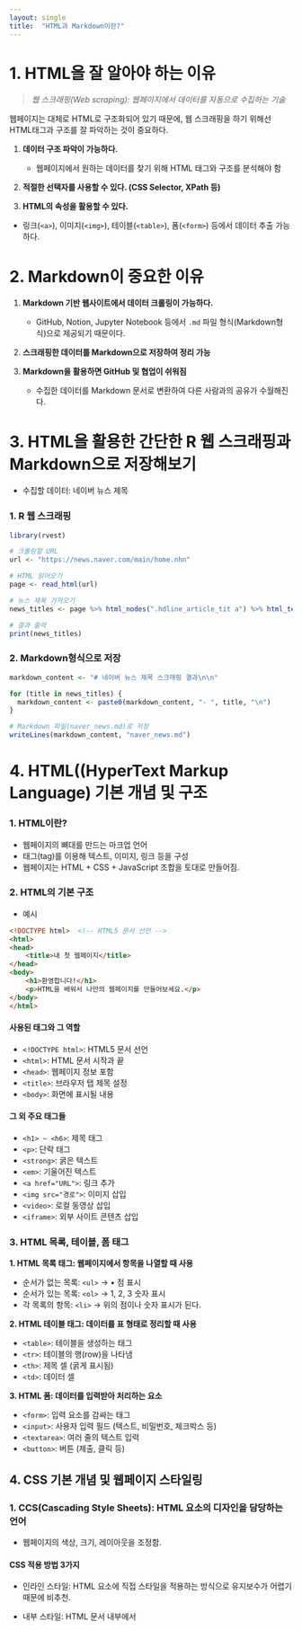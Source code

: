 ```yaml
---
layout: single
title:  "HTML과 Markdown이란?"
---
```


# 1. HTML을 잘 알아야 하는 이유

> *웹 스크래핑(Web scraping): 웹페이지에서 데이터를 자동으로 수집하는 기술*

웹페이지는 대체로 HTML로 구조화되어 있기 때문에, 웹 스크래핑을 하기 위해선
HTML태그과 구조를 잘 파악하는 것이 중요하다.

1. **데이터 구조 파악이 가능하다.**
   - 웹페이지에서 원하는 데이터를 찾기 위해 HTML 태그와 구조를 분석해야 함

2. **적절한 선택자를 사용할 수 있다. (CSS Selector, XPath 등)**

3. **HTML의 속성을 활용할 수 있다.**
- 링크(`<a>`), 이미지(`<img>`), 테이블(`<table>`), 폼(`<form>`) 등에서 데이터 추출 가능하다.

# 2. Markdown이 중요한 이유
1. **Markdown 기반 웹사이트에서 데이터 크롤링이 가능하다.**
   - GitHub, Notion, Jupyter Notebook 등에서 `.md` 파일 형식(Markdown형식)으로 제공되기 때문이다.

2. **스크래핑한 데이터를 Markdown으로 저장하여 정리 가능**
  

3. **Markdown을 활용하면 GitHub 및 협업이 쉬워짐**
   - 수집한 데이터를 Markdown 문서로 변환하여 다른 사람과의 공유가 수월해진다.
  
# 3. HTML을 활용한 간단한 R 웹 스크래핑과 Markdown으로 저장해보기
- 수집할 데이터: 네이버 뉴스 제목

### 1. R 웹 스크래핑  
```r
library(rvest)

# 크롤링할 URL
url <- "https://news.naver.com/main/home.nhn"

# HTML 읽어오기
page <- read_html(url)

# 뉴스 제목 가져오기
news_titles <- page %>% html_nodes(".hdline_article_tit a") %>% html_text()

# 결과 출력
print(news_titles)
```

### 2. Markdown형식으로 저장

```r
markdown_content <- "# 네이버 뉴스 제목 스크래핑 결과\n\n"

for (title in news_titles) {
  markdown_content <- paste0(markdown_content, "- ", title, "\n")
}

# Markdown 파일(naver_news.md)로 저장
writeLines(markdown_content, "naver_news.md")
```

# 4. HTML((HyperText Markup Language) 기본 개념 및 구조
### 1. HTML이란?
   - 웹페이지의 뼈대를 만드는 마크업 언어
   - 태그(tag)를 이용해 텍스트, 이미지, 링크 등을 구성
   - 웹페이지는 HTML + CSS + JavaScript 조합을 토대로 만들어짐.

### 2. HTML의 기본 구조
- 예시  

```html
<!DOCTYPE html>  <!-- HTML5 문서 선언 -->
<html>
<head>
    <title>내 첫 웹페이지</title>
</head>
<body>
    <h1>환영합니다!</h1>
    <p>HTML을 배워서 나만의 웹페이지를 만들어보세요.</p>
</body>
</html>
```

#### 사용된 태그와 그 역할  
- `<!DOCTYPE html>`: HTML5 문서 선언  
- `<html>`: HTML 문서 시작과 끝  
- `<head>`: 웹페이지 정보 포함  
- `<title>`: 브라우저 탭 제목 설정  
- `<body>`: 화면에 표시될 내용  

#### 그 외 주요 태그들  
- `<h1> ~ <h6>`: 제목 태그  
- `<p>`: 단락 태그  
- `<strong>`: 굵은 텍스트  
- `<em>`: 기울어진 텍스트  
- `<a href="URL">`: 링크 추가  
- `<img src="경로">`: 이미지 삽입  
- `<video>`: 로컬 동영상 삽입  
- `<iframe>`: 외부 사이트 콘텐츠 삽입  


### 3. HTML 목록, 테이블, 폼 태그
 **1. HTML 목록 태그: 웹페이지에서 항목을 나열할 때 사용**
  - 순서가 없는 목록: `<ul>` -> • 점 표시
  - 순서가 있는 목록: `<ol>` -> 1, 2, 3 숫자 표시
  - 각 목록의 항목: `<li>` -> 위의 점이나 숫자 표시가 된다.  

  **2. HTML 테이블 태그: 데이터를 표 형태로 정리할 때 사용**
  - `<table>`: 테이블을 생성하는 태그
  - `<tr>`: 테이블의 행(row)을 나타냄
  - `<th>`: 제목 셀 (굵게 표시됨)
  - `<td>`: 데이터 셀  

  **3. HTML 폼: 데이터를 입력받아 처리하는 요소**
  - `<form>`: 입력 요소를 감싸는 태그
  - `<input>`: 사용자 입력 필드 (텍스트, 비밀번호, 체크박스 등)
  - `<textarea>`: 여러 줄의 텍스트 입력
  - `<button>`: 버튼 (제출, 클릭 등)

## 4. CSS 기본 개념 및 웹페이지 스타일링
### 1. CCS(Cascading Style Sheets): HTML 요소의 디자인을 담당하는 언어
  - 웹페이지의 색상, 크기, 레이아웃을 조정함.

#### CSS 적용 방법 3가지

 - 인라인 스타일: HTML 요소에 직접 스타일을 적용하는 방식으로 유지보수가 어렵기 때문에 비추천.
  
 - 내부 스타일: HTML 문서 내부에서 <style> 태그를 사용하여 스타일을 정의하는 방식으로, 작은 프로젝트에 적합하지만 관리가 어려울 수 있음.

```css
<head>
    <style>
        p {
            color: blue;
            font-size: 18px;
        }
    </style>
</head>
```

 - 외부 스타일: 별도의 CSS 파일을 만들어 HTML 문서와 연결하면 유지보수가 쉽고 여러 페이지에 동일한 스타일을 적용할 수 있음.

```css
<head>
    <link rel="stylesheet" href="styles.css">
</head>
```

### 2. CSS 기본 문법과 선택자
 - CSS 기본 문법: CSS는 선택자와 속성, 값으로 구성된다.
```css
선택자 {
    속성: 값;
}
```

 - 선택자: 스타일을 적용할 요소를 지정

 - 속성: 디자인을 변경하는 설정

 - 값: 속성에 적용할 값

#### 주요 CSS 선택자
`*` : 모든 요소 선택 ex) `* { margin: 0; }`

`태그명` : 특정 태그 선택 ex) `h1 { color: red; }`

`.클래스명` : 특정 클래스를 선택 ex) `.title { font-size: 20px; }`

`#아이디명` : 특정 ID를 선택 ex) `#header { background-color: black; }`

`,`  : 여러 요소를 동시에 선택 ex) `h1, p { color: red; }`

`A B ` : 특정 요소 안의 하위 요소를 선택 ex) `div p { color: green; }`

### 3. CSS 박스 모델과 레이아웃
- 웹페이지의 모든 요소는 박스 형태로 구성된다.
```css
.box {
    width: 300px;
    padding: 20px;
    border: 2px solid black;
    margin: 10px;
}
```

`내용(content)`: 텍스트, 이미지 등

`패딩(padding)`: 내용과 테두리 사이 여백

`테두리(border)`: 박스의 경계선

`마진(margin)`: 다른 요소와의 간격

### 4. CSS 레이아웃: display와 Flexbox 정렬
##### display  
`block`: 줄 바꿈이 있는 요소 -> 줄 바꿈이 자동으로 발생 ex) `div`,`p`

`inline`: 한 줄에 나란히 배치되는 요소 -> 모든 요소 한 줄에 나란히 배치 ex) `span`,`a`

`flex`: 요소를 유연하게 배치  
ex)
```html
<div style="display: flex; gap: 10px; background-color: lightgray; padding: 10px;">
    <div style="background-color: lightblue; padding: 20px;">박스 1</div>
    <div style="background-color: lightcoral; padding: 20px;">박스 2</div>
    <div style="background-color: lightgreen; padding: 20px;">박스 3</div>
</div>
```
##### Flexbox: 요소들을 다양한 방식으로 정렬 가능
```html
<style>
    .container {
        display: flex;
        justify-content: space-around; /* 요소들을 균등하게 배치 */
        align-items: center; /* 세로 중앙 정렬 */
        height: 200px;
        background-color: lightgray;
    }
    .box {
        width: 100px;
        height: 100px;
        background-color: skyblue;
        display: flex;
        justify-content: center;
        align-items: center;
        font-weight: bold;
    }
</style>

<div class="container">
    <div class="box">1</div>
    <div class="box">2</div>
    <div class="box">3</div>
</div>
```


## 5. 개인 웹페이지 생성 & 스타일 적용하기 실습

 - 간단한 개인 웹페이지를 만드는 데 사용할 HTML과 CSS파일을 만들어보자. 컨테이너 박스와 버튼을 스타일링하고, 모바일 위한 기본 설정을 추가하고 버튼에 마우스를 올리면 색상이 변하는 효과를 적용해본다. 이때 CSS파일은 별도로 만들어 HTML에 적용되게 한다.
 
### 실습. 개인 웹페이지 HTML파일 만들기

```html
<!DOCTYPE html>
<html lang="ko">
<head>
    <meta charset="UTF-8">
    <meta name="viewport" content="width=device-width, initial-scale=1.0">
    <title>내 개인 웹페이지</title>
    <link rel="stylesheet" href="실습style.css">
</head>
<body>
    <div class="container">
        <h1>환영합니다!</h1>
        <p>이것은 스타일이 적용된 개인 웹페이지입니다.</p>
        <button class="styled-button">클릭하세요</button>
    </div>
</body>
</html>
```
*위의 코드를 메모장에 파일 이름을 실습.html으로 작성하고 파일형식은 모든 파일로 선택, 인코딩 방식은 UTF-8로 저장한 후 파일을 더블클릭하면 웹페이지에 들어갈 수 있다.*
   
#### 코드에 대한 설명
HTML 부분:
```html
<!DOCTYPE html>
<html lang="ko">
```
`<!DOCTYPE html>`: HTML5 문서임을 브라우저에게 알려줌.
`<html lang="ko">`: HTML문서가 한국어로 작성되었음을 나타낸다.

```html
<head>
    <meta charset="UTF-8">
    <meta name="viewport" content="width=device-width, initial-scale=1.0">
    <title>내 개인 웹페이지</title>
    <link rel="stylesheet" href="실습style.css">
```
`<meta charset="UTF-8">`: 웹페이지의 문자 인코딩 방식을 UTF-8로 설정하여 다양한 문자가 제대로 표시되게 함.

`<meta name="viewport" content="width=device-width, initial-scale=1.0">`: 모바일에서 웹페이지가 제대로 표시되게 해주는 설정. 화면 크기에 맞게 페이지가 조정되도록 돕는다.

`<title>내 개인 웹페이지</title>`: 웹페이지의 제목을 설정. 브라우저 탭에 표시된다.

` link rel="stylesheet" href="styles.css"`: 웹페이지에 적용할 디자인 CSS파일을 HTML문서와 연결해준다.

HTML 본문 부분:
```html
<body>
    <div class="container">
        <h1>환영합니다!</h1>
        <p>이것은 스타일이 적용된 개인 웹페이지입니다.</p>
        <button class="styled-button">클릭하세요</button>
    </div>
</body>
```

`<div class="container">`: 이 div 태그는 클래스 container를 사용하여 위에서 설정한 스타일을 적용받는 박스

`<h1>환영합니다!</h1>`: 페이지의 제목입니다. h1 태그는 가장 중요한 제목을 의미

`<p>이것은 스타일이 적용된 개인 웹페이지입니다.</p>`: 페이지의 간단한 설명을 위한 문단

`<button class="styled-button">클릭하세요</button>`: 버튼을 표시하며, styled-button 클래스를 사용해 스타일을 적용


### 실습. CSS파일 만들기

```css
<head>
<style>
        body {
            background-color: #f0f8ff;
            color: #333;
            font-family: Arial, sans-serif;
            text-align: center;
            margin: 0;
            padding: 0;
        }

        .container {
            width: 50%;
            margin: 50px auto;
            padding: 20px;
            border: 2px solid #333;
            background-color: white;
            border-radius: 10px;
        }

        .styled-button {
            background-color: #007BFF;
            color: white;
            padding: 10px 20px;
            border: none;
            border-radius: 5px;
            cursor: pointer;
            font-size: 16px;
        }

        .styled-button:hover {
            background-color: #0056b3;
        }
    </style>
</head>
<head>
    <link rel="실습" href="실습style.css">
</head>
```
 *위의 코드를 메모장에 파일 이름을 실습style.css으로 작성하고 파일형식은 모든 파일로 선택, 인코딩 방식은 UTF-8로 저장한다.*

#### 코드에 대한 설명
`<style>`: 적용할 스타일 코드가 들어갈 부분 (`</style>`: 스타일 코드 마침)
 
```css
body {
    background-color: #f0f8ff;
    color: #333;
    font-family: Arial, sans-serif;
    text-align: center;
    margin: 0;
    padding: 0;
}
```

`body`: 웹페이지의 전체 배경과 기본 텍스트 스타일을 설정.

`background-color: #f0f8ff;`: 배경색을 연한 하늘색으로 지정.

`color: #333;`: 텍스트 색을 진한 회색으로 설정.

`font-family: Arial, sans-serif;`: 기본 글꼴을 Arial로 설정하고, Arial이 없을 경우 sans-serif 글꼴을 사용.

`text-align: center;`: 텍스트를 가운데 정렬.

`margin: 0; padding: 0;`: 브라우저 기본 여백을 없앤다.

```css
.container {
    width: 50%;
    margin: 50px auto;
    padding: 20px;
    border: 2px solid #333;
    background-color: white;
    border-radius: 10px;
}
```

`.container`: 이 클래스는 웹페이지에서 내용을 감싸는 박스의 스타일을 설정

`width: 50%;`: 박스의 너비를 페이지 너비의 50%로 설정

`margin: 50px auto;`: 상하 여백을 50px로 설정하고, 좌우는 자동으로 정렬하여 가운데 위치시킴

`padding: 20px;`: 박스 안쪽 여백을 20px로 설정

`border: 2px solid #333;`: 박스에 2px 두께의 검은색 실선 테두리를 설정

`background-color`: white;: 박스 배경을 흰색으로 설정

`border-radius: 10px;`: 박스의 모서리를 둥글게 만듦

```css
.styled-button {
    background-color: #007BFF;
    color: white;
    padding: 10px 20px;
    border: none;
    border-radius: 5px;
    cursor: pointer;
    font-size: 16px;
}
```
`.styled-button`: 이 클래스는 버튼의 스타일을 설정

`background-color`: #007BFF;: 버튼의 배경색을 파란색으로 설정

`color: white;`: 버튼 텍스트 색을 흰색으로 설정

`padding: 10px 20px;`: 버튼 안쪽 여백을 설정하여 버튼이 커지게 함. (상하 10px, 좌우 20px)

`border: none;`: 버튼 테두리를 없앰

`border-radius: 5px;`: 버튼 모서리를 둥글게 만듦

`cursor: pointer;`: 버튼 위에 마우스를 올렸을 때 손 모양 커서가 표시되도록 함.

`font-size: 16px;`: 버튼 텍스트 크기를 16px로 설정

```css
.styled-button:hover {
    background-color: #0056b3;
}
```

`.styled-button:hover`: 사용자가 버튼에 마우스를 올리면 배경색이 어두운 파란색으로 변경

`background-color: #0056b3;`: 마우스를 올렸을 때 배경색을 파란색에서 어두운 파란색으로 변경

#



